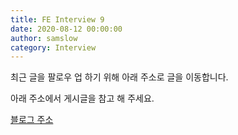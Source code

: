 ```yaml
---
title: FE Interview 9
date: 2020-08-12 00:00:00
author: samslow
category: Interview
---
```


최근 글을 팔로우 업 하기 위해 아래 주소로 글을 이동합니다.

아래 주소에서 게시글을 참고 해 주세요.

[블로그 주소](https://samslow.github.io/development/2020/08/11/FE-interview-3/)
